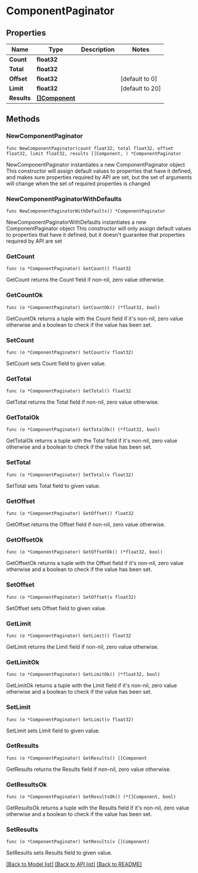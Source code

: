 # ComponentPaginator

## Properties

Name | Type | Description | Notes
------------ | ------------- | ------------- | -------------
**Count** | **float32** |  | 
**Total** | **float32** |  | 
**Offset** | **float32** |  | [default to 0]
**Limit** | **float32** |  | [default to 20]
**Results** | [**[]Component**](Component.md) |  | 

## Methods

### NewComponentPaginator

`func NewComponentPaginator(count float32, total float32, offset float32, limit float32, results []Component, ) *ComponentPaginator`

NewComponentPaginator instantiates a new ComponentPaginator object
This constructor will assign default values to properties that have it defined,
and makes sure properties required by API are set, but the set of arguments
will change when the set of required properties is changed

### NewComponentPaginatorWithDefaults

`func NewComponentPaginatorWithDefaults() *ComponentPaginator`

NewComponentPaginatorWithDefaults instantiates a new ComponentPaginator object
This constructor will only assign default values to properties that have it defined,
but it doesn't guarantee that properties required by API are set

### GetCount

`func (o *ComponentPaginator) GetCount() float32`

GetCount returns the Count field if non-nil, zero value otherwise.

### GetCountOk

`func (o *ComponentPaginator) GetCountOk() (*float32, bool)`

GetCountOk returns a tuple with the Count field if it's non-nil, zero value otherwise
and a boolean to check if the value has been set.

### SetCount

`func (o *ComponentPaginator) SetCount(v float32)`

SetCount sets Count field to given value.


### GetTotal

`func (o *ComponentPaginator) GetTotal() float32`

GetTotal returns the Total field if non-nil, zero value otherwise.

### GetTotalOk

`func (o *ComponentPaginator) GetTotalOk() (*float32, bool)`

GetTotalOk returns a tuple with the Total field if it's non-nil, zero value otherwise
and a boolean to check if the value has been set.

### SetTotal

`func (o *ComponentPaginator) SetTotal(v float32)`

SetTotal sets Total field to given value.


### GetOffset

`func (o *ComponentPaginator) GetOffset() float32`

GetOffset returns the Offset field if non-nil, zero value otherwise.

### GetOffsetOk

`func (o *ComponentPaginator) GetOffsetOk() (*float32, bool)`

GetOffsetOk returns a tuple with the Offset field if it's non-nil, zero value otherwise
and a boolean to check if the value has been set.

### SetOffset

`func (o *ComponentPaginator) SetOffset(v float32)`

SetOffset sets Offset field to given value.


### GetLimit

`func (o *ComponentPaginator) GetLimit() float32`

GetLimit returns the Limit field if non-nil, zero value otherwise.

### GetLimitOk

`func (o *ComponentPaginator) GetLimitOk() (*float32, bool)`

GetLimitOk returns a tuple with the Limit field if it's non-nil, zero value otherwise
and a boolean to check if the value has been set.

### SetLimit

`func (o *ComponentPaginator) SetLimit(v float32)`

SetLimit sets Limit field to given value.


### GetResults

`func (o *ComponentPaginator) GetResults() []Component`

GetResults returns the Results field if non-nil, zero value otherwise.

### GetResultsOk

`func (o *ComponentPaginator) GetResultsOk() (*[]Component, bool)`

GetResultsOk returns a tuple with the Results field if it's non-nil, zero value otherwise
and a boolean to check if the value has been set.

### SetResults

`func (o *ComponentPaginator) SetResults(v []Component)`

SetResults sets Results field to given value.



[[Back to Model list]](../README.md#documentation-for-models) [[Back to API list]](../README.md#documentation-for-api-endpoints) [[Back to README]](../README.md)


